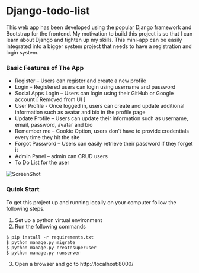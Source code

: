 # Django-todo-list

This web app has been developed using the popular Django framework and Bootstrap for the frontend. My motivation to build this project is so that I can learn about Django and tighten up my skills. This mini-app can be easily integrated into a bigger system project that needs to have a registration and login system.

### Basic Features of The App

- Register – Users can register and create a new profile
- Login - Registered users can login using username and password
- Social Apps Login – Users can login using their GitHub or Google account [ Removed from UI ]
- User Profile - Once logged in, users can create and update additional information such as avatar and bio in the profile page
- Update Profile – Users can update their information such as username, email, password, avatar and bio
- Remember me – Cookie Option, users don’t have to provide credentials every time they hit the site
- Forgot Password – Users can easily retrieve their password if they forget it
- Admin Panel – admin can CRUD users
- To Do List for the user

![ScreenShot](https://user-images.githubusercontent.com/66206865/131695930-648342b0-010b-44b2-a419-15ad54d47869.png)

### Quick Start

To get this project up and running locally on your computer follow the following steps.

1. Set up a python virtual environment
2. Run the following commands

```
$ pip install -r requirements.txt
$ python manage.py migrate
$ python manage.py createsuperuser
$ python manage.py runserver
```

3. Open a browser and go to http://localhost:8000/
